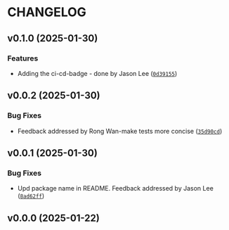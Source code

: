 # CHANGELOG


## v0.1.0 (2025-01-30)

### Features

- Adding the ci-cd-badge - done by Jason Lee
  ([`0d39155`](https://github.com/UBC-MDS/Group24-pystats/commit/0d3915584e622be84174e004dc2cc6934795826a))


## v0.0.2 (2025-01-30)

### Bug Fixes

- Feedback addressed by Rong Wan-make tests more concise
  ([`35d90cd`](https://github.com/UBC-MDS/Group24-pystats/commit/35d90cda677aa2f0d0d21ff34fd047e5c0660437))


## v0.0.1 (2025-01-30)

### Bug Fixes

- Upd package name in README. Feedback addressed by Jason Lee
  ([`8ad62ff`](https://github.com/UBC-MDS/Group24-pystats/commit/8ad62ffbcfa3c16400ed74ae83f6ca38f607d1e1))


## v0.0.0 (2025-01-22)
